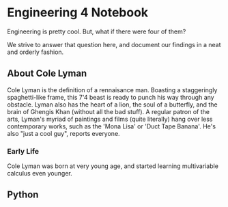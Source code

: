 # Engineering 4 Notebook
Engineering is pretty cool. But, what if there were four of them?

We strive to answer that question here, and document our findings in a neat and orderly fashion.

## About Cole Lyman

Cole Lyman is the definition of a rennaisance man. Boasting a staggeringly spaghetti-like frame, this 7'4 beast is ready to punch his way through
any obstacle. Lyman also has the heart of a lion, the soul of a butterfly, and the brain of Ghengis Khan (without all the bad stuff). A regular patron of the arts, 
Lyman's myriad of paintings and films (quite literally) hang over less contemporary works, such as the 'Mona Lisa' or 'Duct Tape Banana'. He's also "just a cool guy", reports everyone. 

### Early Life

Cole Lyman was born at very young age, and started learning multivariable calculus even younger.

## Python
